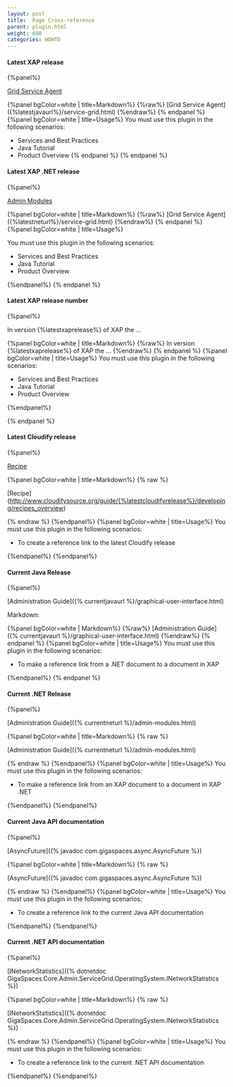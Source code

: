 ```yaml
---
layout: post
title:  Page Cross-reference
parent: plugin.html
weight: 600
categories: HOWTO
---
```



#### Latest XAP release

{%panel%}

[Grid Service Agent]({%latestjavaurl%}/service-grid.html)



{%panel bgColor=white | title=Markdown%}
{%raw%}
\[Grid Service Agent]({%latestjavaurl%}/service-grid.html)
{%endraw%}
{% endpanel %}
{%panel bgColor=white | title=Usage%}
 You must use this plugin in the following scenarios:

* Services and Best Practices
* Java Tutorial
* Product Overview
{% endpanel %}
{% endpanel %}


#### Latest XAP .NET release

{%panel%}

[Admin Modules]({%latestneturl%}/admin-modules.html)



{%panel bgColor=white | title=Markdown%}
{%raw%}
\[Grid Service Agent]({%latestneturl%}/service-grid.html)
{%endraw%}
{% endpanel %}
{%panel bgColor=white | title=Usage%}

 You must use this plugin in the following scenarios:

* Services and Best Practices
* Java Tutorial
* Product Overview

{%endpanel%}
{% endpanel %}


#### Latest XAP release number

{%panel%}

In version {%latestxaprelease%} of XAP the ...

{%panel bgColor=white | title=Markdown%}
{%raw%}
In version {%latestxaprelease%} of XAP the ...
{%endraw%}
{% endpanel %}
{%panel bgColor=white | title=Usage%}
 You must use this plugin in the following scenarios:

* Services and Best Practices
* Java Tutorial
* Product Overview

{%endpanel%}

{% endpanel %}


#### Latest Cloudify release

{%panel%}

[Recipe](http://www.cloudifysource.org/guide/{%latestcloudifyrelease%}/developing/recipes_overview)

{%panel bgColor=white | title=Markdown%}
{% raw  %}

\[Recipe](http://www.cloudifysource.org/guide/{%latestcloudifyrelease%}/developing/recipes_overview)

{% endraw  %}
{%endpanel%}
{%panel bgColor=white | title=Usage%}
 You must use this plugin in the following scenarios:

 * To create a reference link to the latest Cloudify release

{%endpanel%}
{%endpanel%}



#### Current Java Release

{%panel%}

[Administration Guide]({% currentjavaurl %}/graphical-user-interface.html)

Markdown:

{%panel bgColor=white | Markdown%}
 {%raw%}
\[Administration Guide]({% currentjavaurl %}/graphical-user-interface.html)
{%endraw%}
{% endpanel %}
{%panel bgColor=white | title=Usage%}
 You must use this plugin in the following scenarios:

* To make a reference link from a .NET document to a document in XAP

{%endpanel%}
{% endpanel %}




#### Current .NET Release

{%panel%}

[Administration Guide]({% currentneturl %}/admin-modules.html)

{%panel bgColor=white | title=Markdown%}
{% raw  %}

\[Administration Guide]({% currentneturl %}/admin-modules.html)

{% endraw  %}
{%endpanel%}
{%panel bgColor=white | title=Usage%}
 You must use this plugin in the following scenarios:

 * To make a reference link from an XAP document to a document in XAP .NET

{%endpanel%}
{%endpanel%}


#### Current Java API documentation

{%panel%}

[AsyncFuture]({% javadoc com.gigaspaces.async.AsyncFuture %})

{%panel bgColor=white | title=Markdown%}
{% raw  %}

\[AsyncFuture]({% javadoc com.gigaspaces.async.AsyncFuture %})

{% endraw  %}
{%endpanel%}
{%panel bgColor=white | title=Usage%}
 You must use this plugin in the following scenarios:

 * To create a reference link to the current Java API documentation

{%endpanel%}
{%endpanel%}


#### Current .NET API documentation

{%panel%}

[INetworkStatistics]({% dotnetdoc GigaSpaces.Core.Admin.ServiceGrid.OperatingSystem.INetworkStatistics %})

{%panel bgColor=white | title=Markdown%}
{% raw  %}

\[INetworkStatistics]({% dotnetdoc GigaSpaces.Core.Admin.ServiceGrid.OperatingSystem.INetworkStatistics %})

{% endraw  %}
{%endpanel%}
{%panel bgColor=white | title=Usage%}
 You must use this plugin in the following scenarios:

 * To create a reference link to the current .NET API documentation

{%endpanel%}
{%endpanel%}




